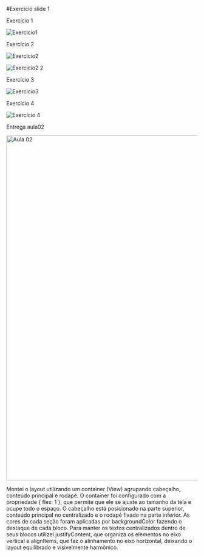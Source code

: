 #Exercício slide 1

Exercício 1

![Exercicio1](https://github.com/user-attachments/assets/117c64bb-4d99-48a5-bd50-2ba02868eec3)

Exercício 2

![Exercicio2](https://github.com/user-attachments/assets/2c300ccd-3007-430c-b93c-8cef40039e36)

![Exercicio2 2](https://github.com/user-attachments/assets/7bedc6d7-77a1-4fb0-b280-05b55ea6eafb)

Exercício 3 

![Exercicio3](https://github.com/user-attachments/assets/2a0d3677-19bc-4e7d-bfad-4eec47c12841)

Exercício 4

![Exercício 4](https://github.com/user-attachments/assets/45c372bc-b1f8-437a-b35f-3997542e4bae)


Entrega aula02

<img width="1917" height="906" alt="Aula 02" src="https://github.com/user-attachments/assets/e3869c51-5068-4aa4-975c-79da2d142c8a" />


Montei o layout utilizando um container (View) agrupando cabeçalho, conteúdo principal e rodapé. O container foi configurado com 
a propriedade { flex: 1 }, que permite que ele se ajuste ao tamanho da tela e ocupe todo o espaço. O cabeçalho está posicionado na 
parte superior, conteúdo principal no centralizado e o rodapé fixado na parte inferior. As cores de cada seção foram aplicadas por 
backgroundColor fazendo o destaque de cada bloco. Para manter os textos centralizados dentro de seus blocos utilizei justifyContent, 
que organiza os elementos no eixo vertical e alignItems, que faz o alinhamento no eixo horizontal, deixando o layout equilibrado e 
visivelmente harmônico. 
